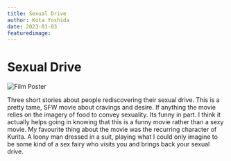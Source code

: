 ```yaml
---
title: Sexual Drive
author: Kota Yoshida
date: 2023-01-03
featuredimage:
---
```


# Sexual Drive

![Film Poster](sexual-drive.webp)

Three short stories about people rediscovering their sexual drive. This is a pretty tame, SFW movie about cravings and desire. If anything the movie relies on the imagery of food to convey sexuality. Its funny in part. I think it actually helps going in knowing that this is a funny movie rather than a sexy movie. My favourite thing about the movie was the recurring character of Kurita. A loony man dressed in a suit, playing what I could only imagine to be some kind of a sex fairy who visits you and brings back your sexual drive.

